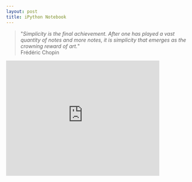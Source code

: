 ```yaml
---
layout: post
title: iPython Notebook
---
```


> "*Simplicity is the final achievement. After one has played a vast quantity of notes and more notes, it is simplicity that emerges as the crowning reward of art.*"  
> Frédéric Chopin 
 

<iframe width="420" height="315" src="http://nbviewer.ipython.org/gist/melvincabatuan/c5f4c0adfbac8f0b35e8#--Displaying-Equations-" frameborder="0" allowfullscreen></iframe>
